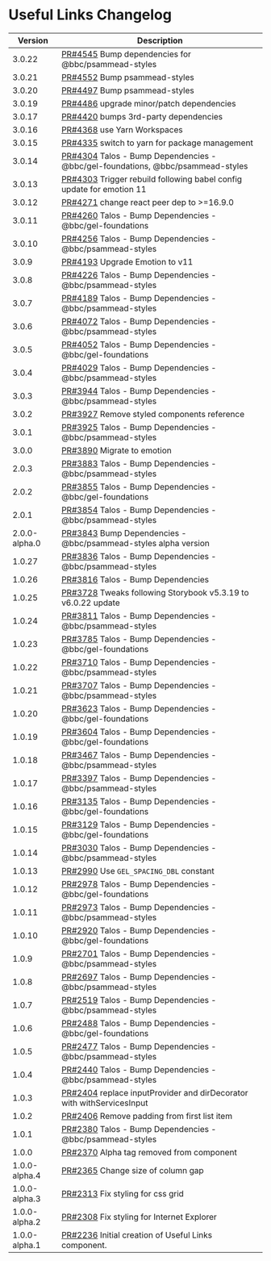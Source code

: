 # Useful Links Changelog

<!-- prettier-ignore -->
| Version | Description |
|---------|-------------|
| 3.0.22 | [PR#4545](https://github.com/bbc/psammead/pull/4545) Bump dependencies for @bbc/psammead-styles |
| 3.0.21 | [PR#4552](https://github.com/bbc/psammead/pull/4552) Bump psammead-styles |
| 3.0.20 | [PR#4497](https://github.com/bbc/psammead/pull/4497) Bump psammead-styles |
| 3.0.19 | [PR#4486](https://github.com/bbc/psammead/pull/4486) upgrade minor/patch dependencies |
| 3.0.17 | [PR#4420](https://github.com/bbc/psammead/pull/4420) bumps 3rd-party dependencies |
| 3.0.16 | [PR#4368](https://github.com/bbc/psammead/pull/4368) use Yarn Workspaces |
| 3.0.15 | [PR#4335](https://github.com/bbc/psammead/pull/4335) switch to yarn for package management |
| 3.0.14 | [PR#4304](https://github.com/bbc/psammead/pull/4304) Talos - Bump Dependencies - @bbc/gel-foundations, @bbc/psammead-styles |
| 3.0.13 | [PR#4303](https://github.com/bbc/psammead/pull/4303) Trigger rebuild following babel config update for emotion 11 |
| 3.0.12 | [PR#4271](https://github.com/bbc/psammead/pull/4271) change react peer dep to >=16.9.0 |
| 3.0.11 | [PR#4260](https://github.com/bbc/psammead/pull/4260) Talos - Bump Dependencies - @bbc/gel-foundations |
| 3.0.10 | [PR#4256](https://github.com/bbc/psammead/pull/4256) Talos - Bump Dependencies - @bbc/psammead-styles |
| 3.0.9 | [PR#4193](https://github.com/bbc/psammead/pull/4193) Upgrade Emotion to v11 |
| 3.0.8 | [PR#4226](https://github.com/bbc/psammead/pull/4226) Talos - Bump Dependencies - @bbc/psammead-styles |
| 3.0.7 | [PR#4189](https://github.com/bbc/psammead/pull/4189) Talos - Bump Dependencies - @bbc/psammead-styles |
| 3.0.6 | [PR#4072](https://github.com/bbc/psammead/pull/4072) Talos - Bump Dependencies - @bbc/psammead-styles |
| 3.0.5 | [PR#4052](https://github.com/bbc/psammead/pull/4052) Talos - Bump Dependencies - @bbc/gel-foundations |
| 3.0.4 | [PR#4029](https://github.com/bbc/psammead/pull/4029) Talos - Bump Dependencies - @bbc/psammead-styles |
| 3.0.3 | [PR#3944](https://github.com/bbc/psammead/pull/3944) Talos - Bump Dependencies - @bbc/psammead-styles |
| 3.0.2 | [PR#3927](https://github.com/bbc/psammead/pull/3927) Remove styled components reference |
| 3.0.1 | [PR#3925](https://github.com/bbc/psammead/pull/3925) Talos - Bump Dependencies - @bbc/psammead-styles |
| 3.0.0 | [PR#3890](https://github.com/bbc/psammead/pull/3890) Migrate to emotion |
| 2.0.3 | [PR#3883](https://github.com/bbc/psammead/pull/3883) Talos - Bump Dependencies - @bbc/psammead-styles |
| 2.0.2 | [PR#3855](https://github.com/bbc/psammead/pull/3855) Talos - Bump Dependencies - @bbc/gel-foundations |
| 2.0.1 | [PR#3854](https://github.com/bbc/psammead/pull/3854) Talos - Bump Dependencies - @bbc/psammead-styles |
| 2.0.0-alpha.0 | [PR#3843](https://github.com/bbc/psammead/pull/3843) Bump Dependencies - @bbc/psammead-styles alpha version |
| 1.0.27 | [PR#3836](https://github.com/bbc/psammead/pull/3836) Talos - Bump Dependencies - @bbc/psammead-styles |
| 1.0.26 | [PR#3816](https://github.com/bbc/psammead/pull/3816) Talos - Bump Dependencies |
| 1.0.25 | [PR#3728](https://github.com/bbc/psammead/pull/3728) Tweaks following Storybook v5.3.19 to v6.0.22 update |
| 1.0.24 | [PR#3811](https://github.com/bbc/psammead/pull/3811) Talos - Bump Dependencies - @bbc/psammead-styles |
| 1.0.23 | [PR#3785](https://github.com/bbc/psammead/pull/3785) Talos - Bump Dependencies - @bbc/gel-foundations |
| 1.0.22 | [PR#3710](https://github.com/bbc/psammead/pull/3710) Talos - Bump Dependencies - @bbc/psammead-styles |
| 1.0.21 | [PR#3707](https://github.com/bbc/psammead/pull/3707) Talos - Bump Dependencies - @bbc/psammead-styles |
| 1.0.20 | [PR#3623](https://github.com/bbc/psammead/pull/3623) Talos - Bump Dependencies - @bbc/gel-foundations |
| 1.0.19 | [PR#3604](https://github.com/bbc/psammead/pull/3604) Talos - Bump Dependencies - @bbc/gel-foundations |
| 1.0.18 | [PR#3467](https://github.com/bbc/psammead/pull/3467) Talos - Bump Dependencies - @bbc/psammead-styles |
| 1.0.17 | [PR#3397](https://github.com/bbc/psammead/pull/3397) Talos - Bump Dependencies - @bbc/psammead-styles |
| 1.0.16 | [PR#3135](https://github.com/bbc/psammead/pull/3135) Talos - Bump Dependencies - @bbc/gel-foundations |
| 1.0.15 | [PR#3129](https://github.com/bbc/psammead/pull/3129) Talos - Bump Dependencies - @bbc/gel-foundations |
| 1.0.14 | [PR#3030](https://github.com/bbc/psammead/pull/3030) Talos - Bump Dependencies - @bbc/psammead-styles |
| 1.0.13 | [PR#2990](https://github.com/bbc/psammead/pull/2990) Use `GEL_SPACING_DBL` constant |
| 1.0.12 | [PR#2978](https://github.com/bbc/psammead/pull/2978) Talos - Bump Dependencies - @bbc/gel-foundations |
| 1.0.11 | [PR#2973](https://github.com/bbc/psammead/pull/2973) Talos - Bump Dependencies - @bbc/psammead-styles |
| 1.0.10 | [PR#2920](https://github.com/bbc/psammead/pull/2920) Talos - Bump Dependencies - @bbc/gel-foundations |
| 1.0.9 | [PR#2701](https://github.com/bbc/psammead/pull/2701) Talos - Bump Dependencies - @bbc/psammead-styles |
| 1.0.8 | [PR#2697](https://github.com/bbc/psammead/pull/2697) Talos - Bump Dependencies - @bbc/psammead-styles |
| 1.0.7 | [PR#2519](https://github.com/bbc/psammead/pull/2519) Talos - Bump Dependencies - @bbc/psammead-styles |
| 1.0.6 | [PR#2488](https://github.com/bbc/psammead/pull/2488) Talos - Bump Dependencies - @bbc/gel-foundations |
| 1.0.5 | [PR#2477](https://github.com/bbc/psammead/pull/2477) Talos - Bump Dependencies - @bbc/psammead-styles |
| 1.0.4 | [PR#2440](https://github.com/bbc/psammead/pull/2440) Talos - Bump Dependencies - @bbc/psammead-styles |
| 1.0.3 | [PR#2404](https://github.com/bbc/psammead/pull/2404) replace inputProvider and dirDecorator with withServicesInput |
| 1.0.2 | [PR#2406](https://github.com/bbc/psammead/pull/2406) Remove padding from first list item |
| 1.0.1 | [PR#2380](https://github.com/bbc/psammead/pull/2380) Talos - Bump Dependencies - @bbc/psammead-styles |
| 1.0.0 | [PR#2370](https://github.com/bbc/psammead/pull/2370) Alpha tag removed from component |
| 1.0.0-alpha.4 | [PR#2365](https://github.com/bbc/psammead/pull/2365) Change size of column gap |
| 1.0.0-alpha.3 | [PR#2313](https://github.com/bbc/psammead/pull/2313) Fix styling for css grid |
| 1.0.0-alpha.2 | [PR#2308](https://github.com/bbc/psammead/pull/2308) Fix styling for Internet Explorer |
| 1.0.0-alpha.1 | [PR#2236](https://github.com/bbc/psammead/pull/2236) Initial creation of Useful Links component. |

